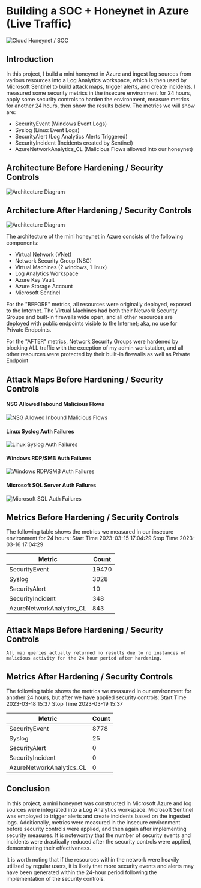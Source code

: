 # Building a SOC + Honeynet in Azure (Live Traffic)
![Cloud Honeynet / SOC](https://i.imgur.com/ZWxe03e.jpg)

## Introduction

In this project, I build a mini honeynet in Azure and ingest log sources from various resources into a Log Analytics workspace, which is then used by Microsoft Sentinel to build attack maps, trigger alerts, and create incidents. I measured some security metrics in the insecure environment for 24 hours, apply some security controls to harden the environment, measure metrics for another 24 hours, then show the results below. The metrics we will show are:

- SecurityEvent (Windows Event Logs)
- Syslog (Linux Event Logs)
- SecurityAlert (Log Analytics Alerts Triggered)
- SecurityIncident (Incidents created by Sentinel)
- AzureNetworkAnalytics_CL (Malicious Flows allowed into our honeynet)

## Architecture Before Hardening / Security Controls
![Architecture Diagram](https://i.imgur.com/aBDwnKb.jpg)

## Architecture After Hardening / Security Controls
![Architecture Diagram](https://i.imgur.com/YQNa9Pp.jpg)

The architecture of the mini honeynet in Azure consists of the following components:

- Virtual Network (VNet)
- Network Security Group (NSG)
- Virtual Machines (2 windows, 1 linux)
- Log Analytics Workspace
- Azure Key Vault
- Azure Storage Account
- Microsoft Sentinel

For the "BEFORE" metrics, all resources were originally deployed, exposed to the Internet. The Virtual Machines had both their Network Security Groups and built-in firewalls wide open, and all other resources are deployed with public endpoints visible to the Internet; aka, no use for Private Endpoints.

For the "AFTER" metrics, Network Security Groups were hardened by blocking ALL traffic with the exception of my admin workstation, and all other resources were protected by their built-in firewalls as well as Private Endpoint

## Attack Maps Before Hardening / Security Controls
#### NSG Allowed Inbound Malicious Flows
![NSG Allowed Inbound Malicious Flows](https://github.com/kyiez/Azure-SOC/assets/90296943/e8f955ad-e03e-44c2-80f4-43b7bd46fbed)<br>
#### Linux Syslog Auth Failures
![Linux Syslog Auth Failures](https://github.com/kyiez/Azure-SOC/assets/90296943/0d91ad52-4cfe-4172-80d8-38fff54db621)<br>
#### Windows RDP/SMB Auth Failures
![Windows RDP/SMB Auth Failures](https://github.com/kyiez/Azure-SOC/assets/90296943/9d35bb2d-0132-45b9-a025-d669bf45abd0)<br>
#### Microsoft SQL Server Auth Failures
![Microsoft SQL Auth Failures](https://github.com/kyiez/Azure-SOC/assets/90296943/c1be1b13-5822-42db-a33d-a798a7ed54e1)<br>


## Metrics Before Hardening / Security Controls

The following table shows the metrics we measured in our insecure environment for 24 hours:
Start Time 2023-03-15 17:04:29
Stop Time 2023-03-16 17:04:29

| Metric                   | Count
| ------------------------ | -----
| SecurityEvent            | 19470
| Syslog                   | 3028
| SecurityAlert            | 10
| SecurityIncident         | 348
| AzureNetworkAnalytics_CL | 843

## Attack Maps Before Hardening / Security Controls

```All map queries actually returned no results due to no instances of malicious activity for the 24 hour period after hardening.```

## Metrics After Hardening / Security Controls

The following table shows the metrics we measured in our environment for another 24 hours, but after we have applied security controls:
Start Time 2023-03-18 15:37
Stop Time	2023-03-19 15:37

| Metric                   | Count
| ------------------------ | -----
| SecurityEvent            | 8778
| Syslog                   | 25
| SecurityAlert            | 0
| SecurityIncident         | 0
| AzureNetworkAnalytics_CL | 0

## Conclusion

In this project, a mini honeynet was constructed in Microsoft Azure and log sources were integrated into a Log Analytics workspace. Microsoft Sentinel was employed to trigger alerts and create incidents based on the ingested logs. Additionally, metrics were measured in the insecure environment before security controls were applied, and then again after implementing security measures. It is noteworthy that the number of security events and incidents were drastically reduced after the security controls were applied, demonstrating their effectiveness.

It is worth noting that if the resources within the network were heavily utilized by regular users, it is likely that more security events and alerts may have been generated within the 24-hour period following the implementation of the security controls.
